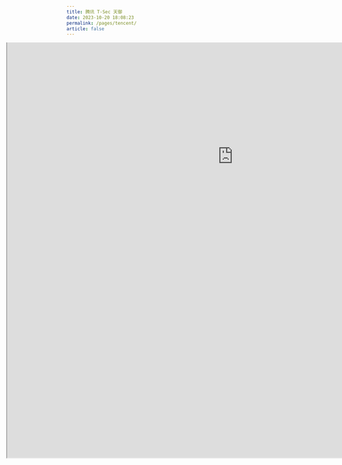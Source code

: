 ```yaml
---
title: 腾讯 T-Sec 天御
date: 2023-10-20 18:08:23
permalink: /pages/tencent/
article: false
---
```


<style>
    .wrapper {
        width: 1200px;
        height: 1200px;
        position: relative;
        overflow: hidden;
        margin-left: -160px;
    }
    .wrapper iframe {
        position: absolute;
        margin-top: -500px;
        /* margin-left: -300px; */
        width: 1200px;
        height: 1600px;
    }
</style>

<div class="wrapper">
<iframe src="https://cloud.tencent.com/product/captcha"  scrolling="no"></iframe>
</div>
